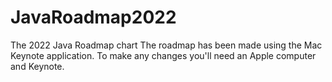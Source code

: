 # JavaRoadmap2022
The 2022 Java Roadmap chart
The roadmap has been made using the Mac Keynote application. To make any changes you'll need an Apple computer and Keynote.
